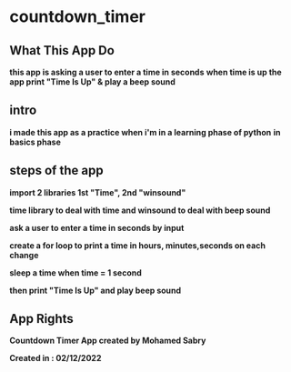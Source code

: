 # countdown_timer
## What This App Do
**this app is asking a user to enter a time in seconds**
**when time is up the app print "Time Is Up" & play a beep sound**

## intro
**i made this app as a practice when i'm in a learning phase of python**
**in basics phase**

## steps of the app
**import 2 libraries 1st "Time", 2nd "winsound"**

**time library to deal with time and winsound to deal with beep sound**

**ask a user to enter a time in seconds by input**

**create a for loop to print a time in hours, minutes,seconds on each change**

**sleep a time when time = 1 second**

**then print "Time Is Up" and play beep sound**

## App Rights
**Countdown Timer App created by Mohamed Sabry**

**Created in : 02/12/2022**
